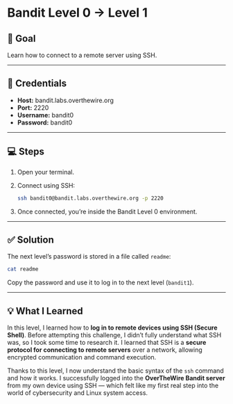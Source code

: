 # Bandit Level 0 → Level 1

## 🧩 Goal
Learn how to connect to a remote server using SSH.

---

## 🔑 Credentials
- **Host:** bandit.labs.overthewire.org  
- **Port:** 2220  
- **Username:** bandit0  
- **Password:** bandit0

---

## 💻 Steps
1. Open your terminal.  
2. Connect using SSH:
   ```bash
   ssh bandit0@bandit.labs.overthewire.org -p 2220
   ```

3. Once connected, you’re inside the Bandit Level 0 environment.

---

## ✅ Solution

The next level’s password is stored in a file called `readme`:

```bash
cat readme
```

Copy the password and use it to log in to the next level (`bandit1`).

---

## 💡 What I Learned

In this level, I learned how to **log in to remote devices using SSH (Secure Shell)**.
Before attempting this challenge, I didn’t fully understand what SSH was, so I took some time to research it.
I learned that SSH is a **secure protocol for connecting to remote servers** over a network, allowing encrypted communication and command execution.

Thanks to this level, I now understand the basic syntax of the `ssh` command and how it works.
I successfully logged into the **OverTheWire Bandit server** from my own device using SSH — which felt like my first real step into the world of cybersecurity and Linux system access.
